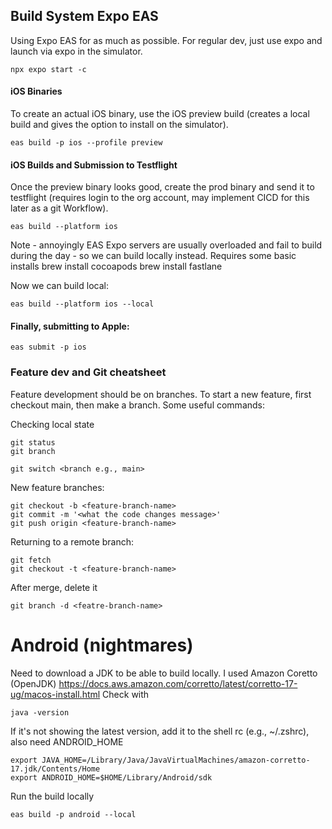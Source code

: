 ## Build System Expo EAS
Using Expo EAS for as much as possible. For regular dev, just use expo and launch via expo in the simulator.

    npx expo start -c

#### iOS Binaries
To create an actual iOS binary, use the iOS preview build (creates a local build and gives the option to install on the simulator).

    eas build -p ios --profile preview

#### iOS Builds and Submission to Testflight
Once the preview binary looks good, create the prod binary and send it to testflight (requires login to the org account, may implement CICD for this later as a git Workflow).

    eas build --platform ios
    
Note - annoyingly EAS Expo servers are usually overloaded and fail to build during the day - so we can build locally instead. Requires some basic installs 
    brew install cocoapods
    brew install fastlane
    
Now we can build local:

    eas build --platform ios --local
    
#### Finally, submitting to Apple:    
    
    eas submit -p ios   

### Feature dev and Git cheatsheet

Feature development should be on branches. To start a new feature, first checkout main, then make a branch. Some useful commands:

Checking local state

    git status
    git branch

    git switch <branch e.g., main>

New feature branches:

    git checkout -b <feature-branch-name>
    git commit -m '<what the code changes message>'     
    git push origin <feature-branch-name>

Returning to a remote branch:

    git fetch
    git checkout -t <feature-branch-name>
    
    
After merge, delete it

    git branch -d <featre-branch-name>
    
    


# Android (nightmares)

Need to download a JDK to be able to build locally. I used Amazon Coretto (OpenJDK) https://docs.aws.amazon.com/corretto/latest/corretto-17-ug/macos-install.html Check with

    java -version
    
If it's not showing the latest version, add it to the shell rc (e.g., ~/.zshrc), also need ANDROID_HOME

    export JAVA_HOME=/Library/Java/JavaVirtualMachines/amazon-corretto-17.jdk/Contents/Home
    export ANDROID_HOME=$HOME/Library/Android/sdk
    
Run the build locally

    eas build -p android --local
